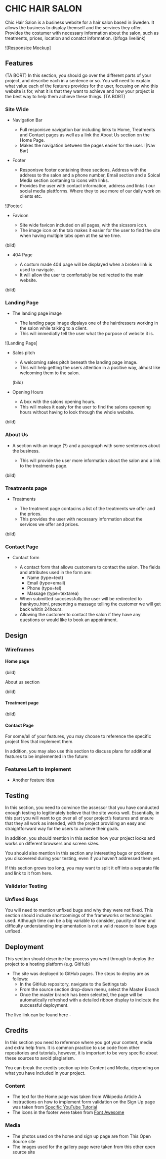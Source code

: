 # CHIC HAIR SALON


Chic Hair Salon is a business website for a hair salon based in Sweden.
It allows the business to display themself and the services they offer.  
Provides the costumer with necessary information about the salon, such as 
treatments, prices, location and conatct information. (bifoga livelänk)


![Responsice Mockup]

## Features 

(TA BORT) In this section, you should go over the different parts of your project, and describe each in a sentence or so. You will need to explain what value each of the features provides for the user, focusing on who this website is for, what it is that they want to achieve and how your project is the best way to help them achieve these things. (TA BORT)

### Site Wide
* Navigation Bar

  * Full responisve navigation bar including links to Home, Treatments and Contact pages as well as a link the About Us section on the Home Page.
  * Makes the navigation between the pages easier for the user.
![Nav Bar]
* Footer

   * Responisve footer containing three sections, Address with the address to the salon and a phone number, Email section and a Soical Media section contaning to icons with links.
   * Provides the user with contact information, address and links t our social media plattforms. Where they to see more of our daily work on clients etc.

![Footer]

* Favicon

    * Site wide favicon included on all pages, with the sicssors icon.
    * The image icon on the tab makes it easier for the user to find the site when having multiple tabs open at the same time. 

(bild)


* 404 Page

   * A costum made 404 page will be displayed when a broken link is used to navigate.
   * It will allow the user to comfortably be redirected to the main website. 

(bild)

### Landing Page 

* The landing page image

    * The landing page image dipslays one of the hairdressers working in the salon while talking to a client.
    * This will immediatly tell the user what the purpose of website it is.

![Landing Page]

* Sales pitch 

    * A welcoming sales pitch beneath the landing page image.
    * This will help getting the users attention in a positive way, almost like welcoming them to the salon. 

    (bild)

* Opening Hours 

    * A box with the salons opening hours.
    * This will makes it easiy for the user to find the salons openening hours without having to look through the whole website.

(bild)

### About Us
* A section with an image (?) and a paragraph with some sentences about the business.

    * This will provide the user more information about the salon and a link to the treatments page.

(bild)

### Treatments page

* Treatments 

    * The treatment page contacins a list of the treatments we offer and the prices.
    * This provides the user with necessary information about the services we offer and prices.

(bild)

### Contact Page

* Contact form

    * A contact form that allows customers to contact the salon. The fields and attributes used in the form are:
         * Name (type=text)
         * Email (type=email)
         * Phone (type=tel)
         * Massage (type=textarea)
    * When submitted succsessfully the user will be redirected to thankyou.html, presenting a massage telling the customer we will get back whitin 24hours. 
    * Allowing the customer to contact the salon if they have any questions or would like to book an appointment.


## Design

### Wireframes

#### Home page

(bild)

About us section

(bild)

#### Treatment page

(bild)

#### Contact Page








For some/all of your features, you may choose to reference the specific project files that implement them.

In addition, you may also use this section to discuss plans for additional features to be implemented in the future:

### Features Left to Implement

- Another feature idea

## Testing 

In this section, you need to convince the assessor that you have conducted enough testing to legitimately believe that the site works well. Essentially, in this part you will want to go over all of your project’s features and ensure that they all work as intended, with the project providing an easy and straightforward way for the users to achieve their goals.

In addition, you should mention in this section how your project looks and works on different browsers and screen sizes.

You should also mention in this section any interesting bugs or problems you discovered during your testing, even if you haven't addressed them yet.

If this section grows too long, you may want to split it off into a separate file and link to it from here.


### Validator Testing 



### Unfixed Bugs

You will need to mention unfixed bugs and why they were not fixed. This section should include shortcomings of the frameworks or technologies used. Although time can be a big variable to consider, paucity of time and difficulty understanding implementation is not a valid reason to leave bugs unfixed. 

## Deployment

This section should describe the process you went through to deploy the project to a hosting platform (e.g. GitHub) 

- The site was deployed to GitHub pages. The steps to deploy are as follows: 
  - In the GitHub repository, navigate to the Settings tab 
  - From the source section drop-down menu, select the Master Branch
  - Once the master branch has been selected, the page will be automatically refreshed with a detailed ribbon display to indicate the successful deployment. 

The live link can be found here - 


## Credits 

In this section you need to reference where you got your content, media and extra help from. It is common practice to use code from other repositories and tutorials, however, it is important to be very specific about these sources to avoid plagiarism. 

You can break the credits section up into Content and Media, depending on what you have included in your project. 

### Content 

- The text for the Home page was taken from Wikipedia Article A
- Instructions on how to implement form validation on the Sign Up page was taken from [Specific YouTube Tutorial](https://www.youtube.com/)
- The icons in the footer were taken from [Font Awesome](https://fontawesome.com/)

### Media

- The photos used on the home and sign up page are from This Open Source site
- The images used for the gallery page were taken from this other open source site


